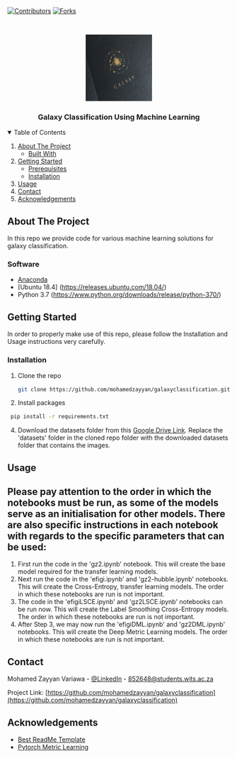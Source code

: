 <!--
*** Thanks for checking out the Best-README-Template. If you have a suggestion
*** that would make this better, please fork the repo and create a pull request
*** or simply open an issue with the tag "enhancement".
*** Thanks again! Now go create something AMAZING! :D
-->



<!-- PROJECT SHIELDS -->
<!--
*** I'm using markdown "reference style" links for readability.
*** Reference links are enclosed in brackets [ ] instead of parentheses ( ).
*** See the bottom of this document for the declaration of the reference variables
*** for contributors-url, forks-url, etc. This is an optional, concise syntax you may use.
*** https://www.markdownguide.org/basic-syntax/#reference-style-links
-->
[![Contributors][contributors-shield]][contributors-url]
[![Forks][forks-shield]][forks-url]



<!-- PROJECT LOGO -->
<br />
<p align="center">
  <a href="https://github.com/mohamedzayyan/galaxyclassification">
    <img src="logo.jpg" alt="Logo" width="150" height="150">
  </a>

  <h3 align="center">Galaxy Classification Using Machine Learning</h3>

</p>



<!-- TABLE OF CONTENTS -->
<details open="open">
  <summary>Table of Contents</summary>
  <ol>
    <li>
      <a href="#about-the-project">About The Project</a>
      <ul>
        <li><a href="#built-with">Built With</a></li>
      </ul>
    </li>
    <li>
      <a href="#getting-started">Getting Started</a>
      <ul>
        <li><a href="#prerequisites">Prerequisites</a></li>
        <li><a href="#installation">Installation</a></li>
      </ul>
    </li>
    <li><a href="#usage">Usage</a></li>
    <li><a href="#contact">Contact</a></li>
    <li><a href="#acknowledgements">Acknowledgements</a></li>
  </ol>
</details>



<!-- ABOUT THE PROJECT -->
## About The Project
In this repo we provide code for various machine learning solutions for galaxy classification. 

### Software
* [Anaconda](https://www.anaconda.com/)
* [Ubuntu 18.4] (https://releases.ubuntu.com/18.04/)
* Python 3.7 (https://www.python.org/downloads/release/python-370/)


<!-- GETTING STARTED -->
## Getting Started

In order to properly make use of this repo, please follow the Installation and Usage instructions very carefully. 

### Installation

1. Clone the repo
   ```sh
   git clone https://github.com/mohamedzayyan/galaxyclassification.git
   ```
3. Install packages
  ```sh
   pip install -r requirements.txt
  ```
4. Download the datasets folder from this [Google Drive Link](https://drive.google.com/drive/folders/1vVwKTgbI9vNsAEb47KQKD7lzl1vkWiVb?usp=sharing). Replace the 'datasets' folder in the cloned repo folder with the downloaded datasets folder that contains the images. 



<!-- USAGE EXAMPLES -->
## Usage
## Please pay attention to the order in which the notebooks must be run, as some of the models serve as an initialisation for other models. There are also specific instructions in each notebook with regards to the specific parameters that can be used:
1. First run the code in the 'gz2.ipynb' notebook. This will create the base model required for the transfer learning models.
2. Next run the code in the 'efigi.ipynb' and 'gz2-hubble.ipynb' notebooks. This will create the Cross-Entropy, transfer learning models. The order in which these notebooks are run is not important.
3. The code in the 'efigiLSCE.ipynb' and 'gz2LSCE.ipynb' notebooks can be run now. This will create the Label Smoothing Cross-Entropy models. The order in which these notebooks are run is not important.
4. After Step 3, we may now run the 'efigiDML.ipynb' and 'gz2DML.ipynb' notebooks. This will create the Deep Metric Learning models. The order in which these notebooks are run is not important.


<!-- CONTACT -->
## Contact

Mohamed Zayyan Variawa - [@LinkedIn](www.linkedin.com/in/mohamedzayyanvariawa) - 852648@students.wits.ac.za

Project Link: [https://github.com/mohamedzayyan/galaxyclassification](https://github.com/mohamedzayyan/galaxyclassification)



<!-- ACKNOWLEDGEMENTS -->
## Acknowledgements
* [Best ReadMe Template](https://github.com/othneildrew/Best-README-Template)
* [Pytorch Metric Learning](https://github.com/KevinMusgrave/pytorch-metric-learning)




<!-- MARKDOWN LINKS & IMAGES -->
<!-- https://www.markdownguide.org/basic-syntax/#reference-style-links -->
[contributors-shield]: https://img.shields.io/github/contributors/mohamedzayyan/galaxyclassification.svg?style=for-the-badge
[contributors-url]: https://github.com/mohamedzayyan/galaxyclassification/graphs/contributors
[forks-shield]: https://img.shields.io/github/forks/mohamedzayyan/galaxyclassification.svg?style=for-the-badge
[forks-url]: https://github.com/mohamedzayyan/galaxyclassification/network/members
[stars-shield]: https://img.shields.io/github/stars/othneildrew/Best-README-Template.svg?style=for-the-badge
[stars-url]: https://github.com/othneildrew/Best-README-Template/stargazers
[issues-shield]: https://img.shields.io/github/issues/othneildrew/Best-README-Template.svg?style=for-the-badge
[issues-url]: https://github.com/othneildrew/Best-README-Template/issues
[license-shield]: https://img.shields.io/github/license/othneildrew/Best-README-Template.svg?style=for-the-badge
[license-url]: https://github.com/othneildrew/Best-README-Template/blob/master/LICENSE.txt
[linkedin-shield]: https://img.shields.io/badge/-LinkedIn-black.svg?style=for-the-badge&logo=linkedin&colorB=555
[linkedin-url]: https://linkedin.com/in/othneildrew
[product-screenshot]: images/screenshot.png
